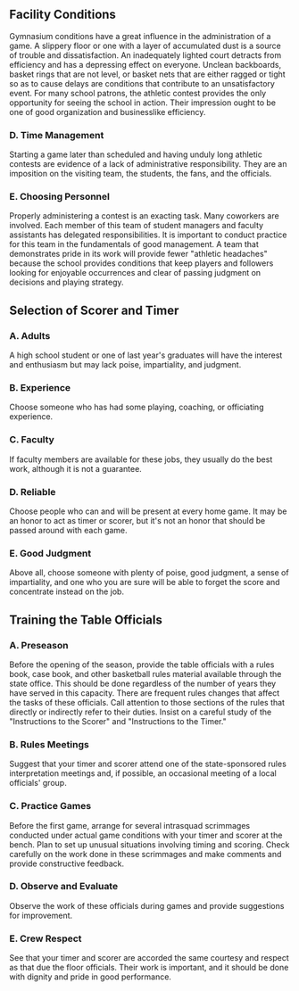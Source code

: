 <!-- Section: Facility Conditions -->

## Facility Conditions

Gymnasium conditions have a great influence in the administration of a game. A slippery floor or one with a layer of accumulated dust is a source of trouble and dissatisfaction. An inadequately lighted court detracts from efficiency and has a depressing effect on everyone. Unclean backboards, basket rings that are not level, or basket nets that are either ragged or tight so as to cause delays are conditions that contribute to an unsatisfactory event. For many school patrons, the athletic contest provides the only opportunity for seeing the school in action. Their impression ought to be one of good organization and businesslike efficiency.

### D. Time Management

Starting a game later than scheduled and having unduly long athletic contests are evidence of a lack of administrative responsibility. They are an imposition on the visiting team, the students, the fans, and the officials.

### E. Choosing Personnel

Properly administering a contest is an exacting task. Many coworkers are involved. Each member of this team of student managers and faculty assistants has delegated responsibilities. It is important to conduct practice for this team in the fundamentals of good management. A team that demonstrates pride in its work will provide fewer "athletic headaches" because the school provides conditions that keep players and followers looking for enjoyable occurrences and clear of passing judgment on decisions and playing strategy.

<!-- Section: Selection of Scorer and Timer -->

## Selection of Scorer and Timer

### A. Adults

A high school student or one of last year's graduates will have the interest and enthusiasm but may lack poise, impartiality, and judgment.

### B. Experience

Choose someone who has had some playing, coaching, or officiating experience.

### C. Faculty

If faculty members are available for these jobs, they usually do the best work, although it is not a guarantee.

### D. Reliable

Choose people who can and will be present at every home game. It may be an honor to act as timer or scorer, but it's not an honor that should be passed around with each game.

### E. Good Judgment

Above all, choose someone with plenty of poise, good judgment, a sense of impartiality, and one who you are sure will be able to forget the score and concentrate instead on the job.

<!-- Section: Training the Table Officials -->

## Training the Table Officials

### A. Preseason

Before the opening of the season, provide the table officials with a rules book, case book, and other basketball rules material available through the state office. This should be done regardless of the number of years they have served in this capacity. There are frequent rules changes that affect the tasks of these officials. Call attention to those sections of the rules that directly or indirectly refer to their duties. Insist on a careful study of the "Instructions to the Scorer" and "Instructions to the Timer."

### B. Rules Meetings

Suggest that your timer and scorer attend one of the state-sponsored rules interpretation meetings and, if possible, an occasional meeting of a local officials' group.

### C. Practice Games

Before the first game, arrange for several intrasquad scrimmages conducted under actual game conditions with your timer and scorer at the bench. Plan to set up unusual situations involving timing and scoring. Check carefully on the work done in these scrimmages and make comments and provide constructive feedback.

### D. Observe and Evaluate

Observe the work of these officials during games and provide suggestions for improvement.

### E. Crew Respect

See that your timer and scorer are accorded the same courtesy and respect as that due the floor officials. Their work is important, and it should be done with dignity and pride in good performance.
